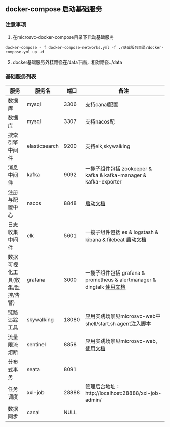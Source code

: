 ##  docker-compose 启动基础服务


### 注意事项


1. 在microsvc-docker-compose目录下启动基础服务

``` 启动命令
docker-compose - f docker-compose-networks.yml -f ./基础服务目录/docker-compose.yml up -d

```
2. docker基础服务外挂路径在/data下面，相对路径../data



### 基础服务列表


|  服务           				|   服务名         |  端口      | 备注                           |
|------------------------------|-----------------|-----------|--------------------------------|
|  数据库         				|   mysql         |  3306     | 支持canal配置                   |
|  数据库         				|   mysql         |  3307     | 支持nacos配                     |
|  搜索引擎中间件  				|   elasticsearch |  9200     | 支持elk,skywalking              | 
|  消息中间件     				|   kafka         |  9092     | 一揽子组件包括 zookeeper & kafka & kafka-manager & kafka-exporter  |
|  注册与配置中心  				|   nacos         |  8848     | [启动文档](./nacos/README.md)  |
|  日志收集中间件  				|   elk           |  5601     | 一揽子组件包括 es & logstash & kibana & filebeat [启动文档](./elk/README.md)   |
|  数据可视化工具(收集/监控/告警)	|   grafana       |  3000     | 一揽子组件包括 grafana & prometheus & alertmanager & dingtalk  [使用文档](./grafana/README.md)    |
|  链路追踪工具    				|   skywalking    |  18080    | 应用实践场景见microsvc-web中shell/start.sh [agent注入脚本](../microsvc-start/microsvc-web/src/main/shell/start.sh) |
|  流量限流熔断    				|   sentinel      |  8858     | 应用实践场景见microsvc-web，[使用文档](../microsvc-start/microsvc-web/README-sentinel.md)                     |
|  分布式事务      				|   seata         |  8091     |                             |
|  任务调度       				|   xxl-job       |  28888    |  管理后台地址：http://localhost:28888/xxl-job-admin/     |
|  数据同步       				|   canal         |  NULL     |                             |